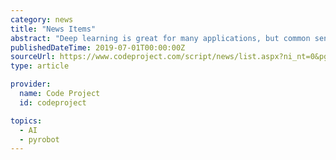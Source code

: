 ```yaml
---
category: news
title: "News Items"
abstract: "Deep learning is great for many applications, but common sense reasoning is not one of them. New research from Salesforce promises to alleviate this, advancing previous results by a considerable margin."
publishedDateTime: 2019-07-01T00:00:00Z
sourceUrl: https://www.codeproject.com/script/news/list.aspx?ni_nt=0&pgnum=2
type: article

provider:
  name: Code Project
  id: codeproject

topics:
  - AI
  - pyrobot
---
```

